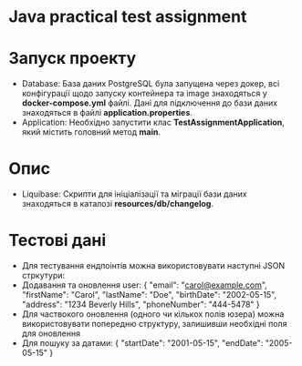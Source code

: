 # Java practical test assignment

# Запуск проекту
- Database:
  База даних PostgreSQL була запущена через докер, всі конфігурації щодо запуску контейнера та image знаходяться у **docker-compose.yml** файлі.
  Дані для підключення до бази даних знаходяться в файлі **application.properties**.
- Application:
  Необхідно запустити клас **TestAssignmentApplication**, який містить головний метод **main**.
# Опис
- Liquibase:
  Cкрипти для ініціалізації та міграції бази даних знаходяться в каталозі **resources/db/changelog**.
# Тестові дані
- Для тестування ендпоінтів можна використовувати наступні JSON стркутури:
- Додавання та оновлення user:
   {
    "email": "carol@example.com",
    "firstName": "Carol",
    "lastName": "Doe",
    "birthDate": "2002-05-15",
    "address": "1234 Beverly Hills",
    "phoneNumber": "444-5478"
   }
- Для частвокого оновлення (одного чи кількох полів юзера) можна використовувати попередню структуру, залишивши необхідні поля для оновлення
- Для пошуку за датами:
   {
    "startDate": "2001-05-15",
    "endDate": "2005-05-15"
   }
  
  
